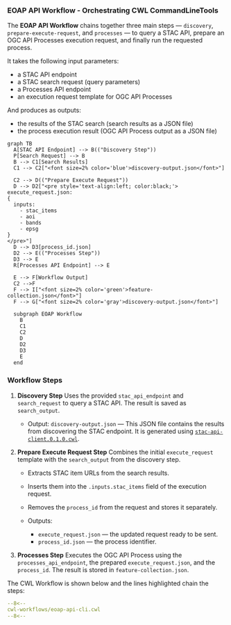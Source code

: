 ### EOAP API Workflow - Orchestrating CWL CommandLineTools
The **EOAP API Workflow** chains together three main steps — `discovery`, `prepare-execute-request`, and `processes` — to query a STAC API, prepare an OGC API Processes execution request, and finally run the requested process.

It takes the following input parameters:

* a STAC API endpoint
* a STAC search request (query parameters)
* a Processes API endpoint
* an execution request template for OGC API Processes

And produces as outputs:

* the results of the STAC search (search results as a JSON file)
* the process execution result (OGC API Process output as a JSON file)

```mermaid
graph TB
  A[STAC API Endpoint] --> B(("Discovery Step"))
  P[Search Request] --> B
  B --> C1[Search Results]
  C1 --> C2["<font size=2% color='blue'>discovery-output.json</font>"]

  C2 --> D(("Prepare Execute Request"))
  D --> D2["<pre style='text-align:left; color:black;'>
execute_request.json:
{
  inputs:
    - stac_items
    - aoi
    - bands
    - epsg
}
</pre>"]
  D --> D3[process_id.json]
  D2 --> E(("Processes Step"))
  D3 --> E
  R[Processes API Endpoint] --> E

  E --> F[Workflow Output]
  C2 -->F
  F --> I["<font size=2% color='green'>feature-collection.json</font>"] 
  F --> G["<font size=2% color='gray'>discovery-output.json</font>"]
   
  subgraph EOAP Workflow
    B
    C1
    C2
    D
    D2
    D3
    E
  end
```

### Workflow Steps

1. **Discovery Step**
   Uses the provided `stac_api_endpoint` and `search_request` to query a STAC API. The result is saved as `search_output`.
    - Output: `discovery-output.json` — This JSON file contains the results from discovering the STAC endpoint. It is generated using [`stac-api-client.0.1.0.cwl`](https://github.com/eoap/schemas/releases/download/0.1.0/stac-api-client.0.1.0.cwl).
  
2. **Prepare Execute Request Step**
   Combines the initial `execute_request` template with the `search_output` from the discovery step.

   * Extracts STAC item URLs from the search results.
   * Inserts them into the `.inputs.stac_items` field of the execution request.
   * Removes the `process_id` from the request and stores it separately.
   * Outputs:
  
     - `execute_request.json` — the updated request ready to be sent.
     - `process_id.json` — the process identifier.
   
3. **Processes Step**
   Executes the OGC API Process using the `processes_api_endpoint`, the prepared `execute_request.json`, and the `process_id`. The result is stored in `feature-collection.json`.



The CWL Workflow is shown below and the lines highlighted chain the steps:

```yaml linenums="1" title="eoap-api-cli.cwl"
--8<--
cwl-workflows/eoap-api-cli.cwl
--8<--
```

